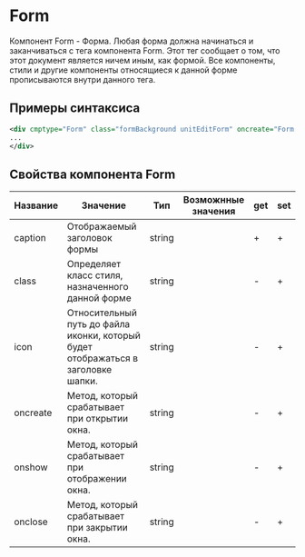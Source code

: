 # Form

Компонент Form - Форма.
Любая форма должна начинаться и заканчиваться с тега компонента Form. Этот тег сообщает о том, что этот документ является ничем иным, как формой. Все компоненты, стили и другие компоненты относящиеся к данной форме прописываются внутри данного тега.

## Примеры синтаксиса

```xml
<div cmptype="Form" class="formBackground unitEditForm" oncreate="Form.onCreate();" icon="~Icon/gisgmp/22">
...
</div>
```

## Свойства компонента Form

|Название|Значение|Тип|Возможнные значения|get|set|
|---|---|---|---|---|---|
|caption|Отображаемый заголовок формы|string||\+|\+|
|class|Определяет класс стиля, назначенного данной форме|string||\-|\+|
|icon|Относительный путь до файла иконки, который будет отображаться в заголовке шапки.|string||\-|\+|
|oncreate|Метод, который срабатывает при открытии окна.|string||\-|\+|
|onshow|Метод, который срабатывает при отображении окна.|string||\-|\+|
|onclose|Метод, который срабатывает при закрытии окна.|string||\-|\+|
